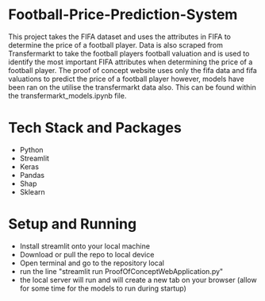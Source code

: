# Football-Price-Prediction-System
This project takes the FIFA dataset and uses the attributes in FIFA to determine the price of a football player. Data is also scraped from Transfermarkt to take the football players football valuation and is used to identify the most important FIFA attributes when determining the price of a football player. The proof of concept website uses only the fifa data and fifa valuations to predict the price of a football player however, models have been ran on the utilise the transfermarkt data also. This can be found within the transfermarkt_models.ipynb file.

# Tech Stack and Packages
- Python
- Streamlit
- Keras
- Pandas
- Shap
- Sklearn

# Setup and Running
- Install streamlit onto your local machine
- Download or pull the repo to local device
- Open terminal and go to the repository local
- run the line "streamlit run ProofOfConceptWebApplication.py"
- the local server will run and will create a new tab on your browser (allow for some time for the models to run during startup)


<!-- To run ProofOfCOnceptWebApplication.py it requires the installation of Streamlit, after installing streamlit

cd into the folder the project is in then run the following prompt in the command prompt

Streamlit run ProofOfCOnceptWebApplication.py


Please find attached a .csv file with the football dataset -->
